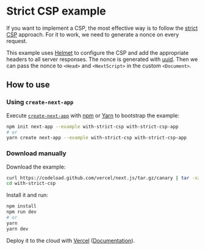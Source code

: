# Strict CSP example

If you want to implement a CSP, the most effective way is to follow the [strict CSP](https://csp.withgoogle.com/docs/strict-csp.html) approach. For it to work, we need to generate a nonce on every request.

This example uses [Helmet](https://github.com/helmetjs/helmet) to configure the CSP and add the appropriate headers to all server responses. The nonce is generated with [uuid](https://github.com/kelektiv/node-uuid). Then we can pass the nonce to `<Head>` and `<NextScript>` in the custom `<Document>`.

## How to use

### Using `create-next-app`

Execute [`create-next-app`](https://github.com/zeit/next.js/tree/canary/packages/create-next-app) with [npm](https://docs.npmjs.com/cli/init) or [Yarn](https://yarnpkg.com/lang/en/docs/cli/create/) to bootstrap the example:

```bash
npm init next-app --example with-strict-csp with-strict-csp-app
# or
yarn create next-app --example with-strict-csp with-strict-csp-app
```

### Download manually

Download the example:

```bash
curl https://codeload.github.com/vercel/next.js/tar.gz/canary | tar -xz --strip=2 next.js-canary/examples/with-strict-csp
cd with-strict-csp
```

Install it and run:

```bash
npm install
npm run dev
# or
yarn
yarn dev
```

Deploy it to the cloud with [Vercel](https://vercel.com/import?filter=next.js&utm_source=github&utm_medium=readme&utm_campaign=next-example) ([Documentation](https://nextjs.org/docs/deployment)).
